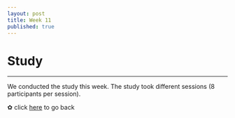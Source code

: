```yaml
---
layout: post
title: Week 11
published: true
---
```


# Study
***
We conducted the study this week. The study took different sessions (8 participants per session). 

✿ click [here](https://momentine.github.io/) to go back
